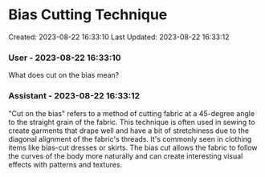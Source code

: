 # Bias Cutting Technique

Created: 2023-08-22 16:33:10
Last Updated: 2023-08-22 16:33:12

### User - 2023-08-22 16:33:10

What does cut on the bias mean?

### Assistant - 2023-08-22 16:33:12

"Cut on the bias" refers to a method of cutting fabric at a 45-degree angle to the straight grain of the fabric. This technique is often used in sewing to create garments that drape well and have a bit of stretchiness due to the diagonal alignment of the fabric's threads. It's commonly seen in clothing items like bias-cut dresses or skirts. The bias cut allows the fabric to follow the curves of the body more naturally and can create interesting visual effects with patterns and textures.

